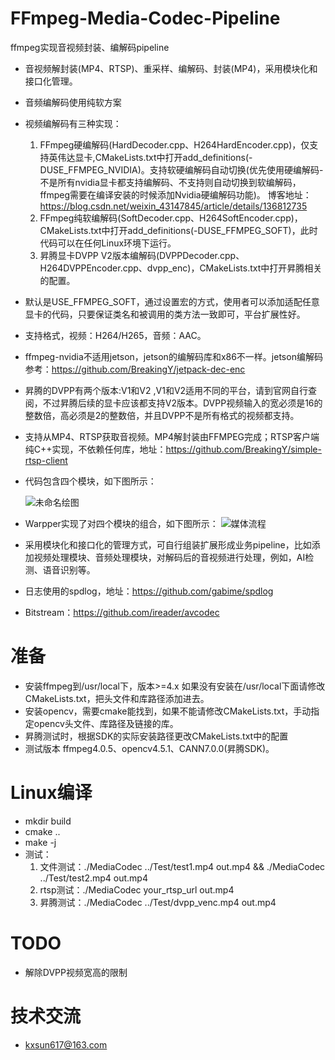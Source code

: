 # FFmpeg-Media-Codec-Pipeline
ffmpeg实现音视频封装、编解码pipeline

* 音视频解封装(MP4、RTSP)、重采样、编解码、封装(MP4)，采用模块化和接口化管理。
* 音频编解码使用纯软方案
* 视频编解码有三种实现：
  1. FFmpeg硬编解码(HardDecoder.cpp、H264HardEncoder.cpp)，仅支持英伟达显卡,CMakeLists.txt中打开add_definitions(-DUSE_FFMPEG_NVIDIA)。支持软硬编解码自动切换(优先使用硬编解码-不是所有nvidia显卡都支持编解码、不支持则自动切换到软编解码，ffmpeg需要在编译安装的时候添加Nvidia硬编解码功能)。 博客地址：https://blog.csdn.net/weixin_43147845/article/details/136812735
  2. FFmpeg纯软编解码(SoftDecoder.cpp、H264SoftEncoder.cpp)，CMakeLists.txt中打开add_definitions(-DUSE_FFMPEG_SOFT)，此时代码可以在任何Linux环境下运行。
  3. 昇腾显卡DVPP V2版本编解码(DVPPDecoder.cpp、H264DVPPEncoder.cpp、dvpp_enc)，CMakeLists.txt中打开昇腾相关的配置。
* 默认是USE_FFMPEG_SOFT，通过设置宏的方式，使用者可以添加适配任意显卡的代码，只要保证类名和被调用的类方法一致即可，平台扩展性好。
* 支持格式，视频：H264/H265，音频：AAC。
* ffmpeg-nvidia不适用jetson，jetson的编解码库和x86不一样。jetson编解码参考：https://github.com/BreakingY/jetpack-dec-enc
* 昇腾的DVPP有两个版本:V1和V2 ,V1和V2适用不同的平台，请到官网自行查阅，不过昇腾后续的显卡应该都支持V2版本。DVPP视频输入的宽必须是16的整数倍，高必须是2的整数倍，并且DVPP不是所有格式的视频都支持。
* 支持从MP4、RTSP获取音视频。MP4解封装由FFMPEG完成；RTSP客户端纯C++实现，不依赖任何库，地址：https://github.com/BreakingY/simple-rtsp-client
* 代码包含四个模块，如下图所示：

  ![未命名绘图](https://github.com/BreakingY/FFmpeg-Media-Codec-Pipeline/assets/99859929/fbde5819-4527-4eec-8b7b-508264efc995)
* Warpper实现了对四个模块的组合，如下图所示：
  ![媒体流程](https://github.com/BreakingY/FFmpeg-Media-Codec-Pipeline/assets/99859929/f7fb8e07-ab2a-49c5-88e1-49301b6431bd)
* 采用模块化和接口化的管理方式，可自行组装扩展形成业务pipeline，比如添加视频处理模块、音频处理模块，对解码后的音视频进行处理，例如，AI检测、语音识别等。
* 日志使用的spdlog，地址：https://github.com/gabime/spdlog
* Bitstream：https://github.com/ireader/avcodec

# 准备
* 安装ffmpeg到/usr/local下，版本>=4.x 如果没有安装在/usr/local下面请修改CMakeLists.txt，把头文件和库路径添加进去。
* 安装opencv，需要cmake能找到，如果不能请修改CMakeLists.txt，手动指定opencv头文件、库路径及链接的库。
* 昇腾测试时，根据SDK的实际安装路径更改CMakeLists.txt中的配置
* 测试版本 ffmpeg4.0.5、opencv4.5.1、CANN7.0.0(昇腾SDK)。

# Linux编译
* mkdir build
* cmake ..
* make -j
* 测试：
  1. 文件测试：./MediaCodec ../Test/test1.mp4 out.mp4 && ./MediaCodec ../Test/test2.mp4 out.mp4
  2. rtsp测试：./MediaCodec your_rtsp_url out.mp4
  3. 昇腾测试：./MediaCodec ../Test/dvpp_venc.mp4 out.mp4

# TODO
* 解除DVPP视频宽高的限制

# 技术交流
* kxsun617@163.com


